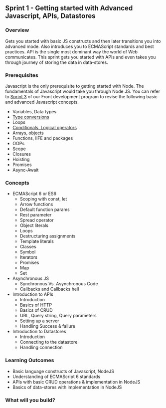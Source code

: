 ## Sprint 1 - Getting started with Advanced Javascript, APIs, Datastores

### Overview

Gets you started with basic JS constructs and then later transitions you into advanced mode. Also introduces you to ECMAScript standards and best practices.
API is the single most dominant way the world of Web communicates. This sprint gets you started with APIs and even takes you through journey of storing the data in data-stores.

### Prerequisites
Javascript is the only prerequisite to getting started with Node. The fundamentals of Javascript would take you through Node JS.
You can refer to [Sprint 3](https://github.com/greyatom-school/the-minerva-project/tree/master/FEWD/sprint_3) of our Front development program to revise the following basic and advanced Javascript concepts.

- Variables, Data types
- [Type conversions](https://github.com/nehalgala7/Nodejs-concepts/blob/master/Variables_Datatypes_Typeconversions.md)
- Loops
- [Conditionals, Logical operators](https://github.com/nehalgala7/Nodejs-concepts/blob/master/conditional_logical_operator.md)
- Arrays, objects
- Functions, IIFE and  packages
- OOPs
- Scope
- Closures
- Hoisting
- Promises
- Async-Await

### Concepts
- ECMAScript 6 or ES6 
    - Scoping with const, let
    - Arrow functions
    - Default function params
    - Rest parameter
    - Spread operator
    - Object literals
    - Loops
    - Destructuring assignments
    - Template literals
    - Classes
    - Symbol
    - Iterators
    - Promises
    - Map
    - Set
- Asynchronous JS
	- Synchronous Vs. Asynchronous Code
	- Callbacks and Callbacks hell
- Introduction to APIs
    - Introduction
    - Basics of HTTP
    - Basics of CRUD
    - URL, Query string, Query parameters
    - Setting up a server
    - Handling Success & failure
- Introduction to Datastores
	- Introduction
    - Connecting to the datastore
    - Handling connection

### Learning Outcomes
- Basic language constructs of Javascript, NodeJS
- Understanding of ECMAScript 6 standards
- APIs with basic CRUD operations & implementation in NodeJS
- Basics of data-stores with implementation in NodeJS

### What will you build?




